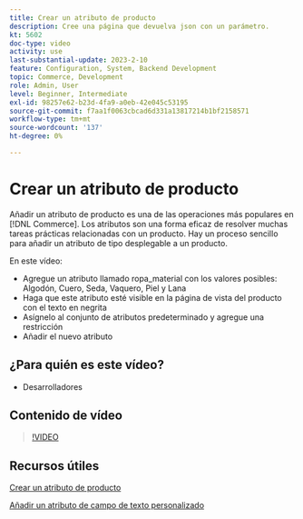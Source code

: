 ```yaml
---
title: Crear un atributo de producto
description: Cree una página que devuelva json con un parámetro.
kt: 5602
doc-type: video
activity: use
last-substantial-update: 2023-2-10
feature: Configuration, System, Backend Development
topic: Commerce, Development
role: Admin, User
level: Beginner, Intermediate
exl-id: 98257e62-b23d-4fa9-a0eb-42e045c53195
source-git-commit: f7aa1f0063cbcad6d331a13817214b1bf2158571
workflow-type: tm+mt
source-wordcount: '137'
ht-degree: 0%

---
```


# Crear un atributo de producto

Añadir un atributo de producto es una de las operaciones más populares en [!DNL Commerce]. Los atributos son una forma eficaz de resolver muchas tareas prácticas relacionadas con un producto. Hay un proceso sencillo para añadir un atributo de tipo desplegable a un producto.

En este vídeo:

- Agregue un atributo llamado ropa_material con los valores posibles: Algodón, Cuero, Seda, Vaquero, Piel y Lana
- Haga que este atributo esté visible en la página de vista del producto con el texto en negrita
- Asígnelo al conjunto de atributos predeterminado y agregue una restricción
- Añadir el nuevo atributo

## ¿Para quién es este vídeo?

- Desarrolladores

## Contenido de vídeo

>[!VIDEO](https://video.tv.adobe.com/v/35789?quality=12&learn=on)

## Recursos útiles

[Crear un atributo de producto](https://experienceleague.adobe.com/docs/commerce-learn/tutorials/backend-development/add-product-attribute.html)

[Añadir un atributo de campo de texto personalizado](https://developer.adobe.com/commerce/php/tutorials/admin/custom-text-field-attribute/)
